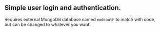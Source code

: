 ## Simple user login and authentication.

Requires external MongoDB database named `nodeauth` to match with code, but can be changed to whatever you want.

